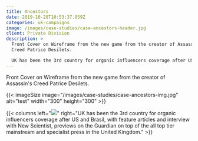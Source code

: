 ```yaml
---
title: Ancestors
date: 2019-10-28T10:53:37.059Z
categories: uk-campaigns
image: /images/case-studies/case-ancestors-header.jpg
client: Private Division
description: >
  Front Cover on Wireframe from the new game from the creator of Assassin's
  Creed Patrice Desilets. 

  UK has been the 3rd country for organic influencers coverage after US and Brasil, with feature articles and interview with New Scientist, previews on the Guardian on top of the all top tier mainstream and specialist press in the United Kingdom
---
```

Front Cover on Wireframe from the new game from the creator of Assassin's Creed Patrice Desilets. 

{{< imageSize image="/images/case-studies/case-ancestors-img.jpg" alt="test" width="300" height="300" >}}

{{< columns left="![](/images/case-studies/case-ancestors-img.jpg)" right="UK has been the 3rd country for organic influencers coverage after US and Brasil, with feature articles and interview with New Scientist, previews on the Guardian on top of the all top tier mainstream and specialist press in the United Kingdom." >}}
